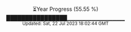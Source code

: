 <p align="center">
⏳Year Progress (55.55 %) <br>
████████████████▁▁▁▁▁▁▁▁▁▁▁▁▁▁ <br>
<sub>Updated: Sat, 22 Jul 2023 18:02:44 GMT</sub>
</p>

